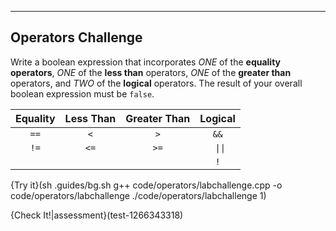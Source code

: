 ---

## Operators Challenge

Write a boolean expression that incorporates *ONE* of the **equality operators**, *ONE* of the **less than** operators, *ONE* of the **greater than** operators, and *TWO* of the **logical** operators. The result of your overall boolean expression must be `false`.

|Equality|Less Than|Greater Than|Logical|
|:------:|:-------:|:----------:|:-----:|
|`==`    |`<`      |`>`         |`&&`  |
|`!=`    |`<=`     |`>=`        |<code> &#124;&#124;</code>   |
|        |         |            |`!`  |

{Try it}(sh .guides/bg.sh g++ code/operators/labchallenge.cpp -o code/operators/labchallenge ./code/operators/labchallenge 1)

{Check It!|assessment}(test-1266343318)
